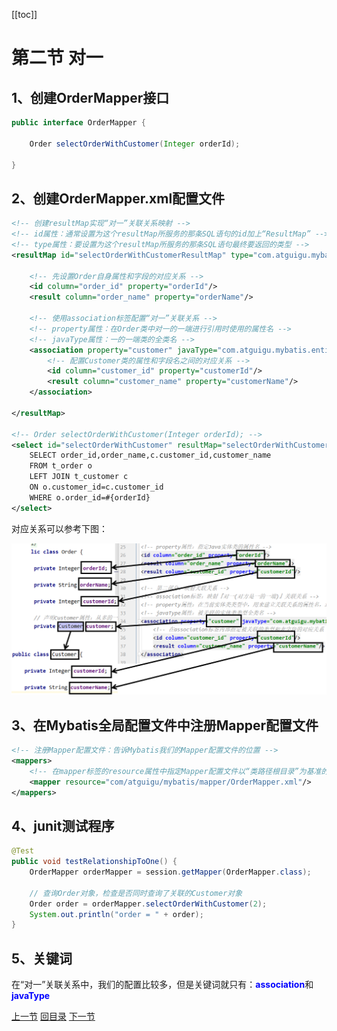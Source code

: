 [[toc]]

# 第二节 对一

## 1、创建OrderMapper接口

```java
public interface OrderMapper {
    
    Order selectOrderWithCustomer(Integer orderId);
    
}
```



## 2、创建OrderMapper.xml配置文件

```xml
<!-- 创建resultMap实现“对一”关联关系映射 -->
<!-- id属性：通常设置为这个resultMap所服务的那条SQL语句的id加上“ResultMap” -->
<!-- type属性：要设置为这个resultMap所服务的那条SQL语句最终要返回的类型 -->
<resultMap id="selectOrderWithCustomerResultMap" type="com.atguigu.mybatis.entity.Order">

    <!-- 先设置Order自身属性和字段的对应关系 -->
    <id column="order_id" property="orderId"/>
    <result column="order_name" property="orderName"/>

    <!-- 使用association标签配置“对一”关联关系 -->
    <!-- property属性：在Order类中对一的一端进行引用时使用的属性名 -->
    <!-- javaType属性：一的一端类的全类名 -->
    <association property="customer" javaType="com.atguigu.mybatis.entity.Customer">
        <!-- 配置Customer类的属性和字段名之间的对应关系 -->
        <id column="customer_id" property="customerId"/>
        <result column="customer_name" property="customerName"/>
    </association>

</resultMap>

<!-- Order selectOrderWithCustomer(Integer orderId); -->
<select id="selectOrderWithCustomer" resultMap="selectOrderWithCustomerResultMap">
    SELECT order_id,order_name,c.customer_id,customer_name
    FROM t_order o
    LEFT JOIN t_customer c
    ON o.customer_id=c.customer_id
    WHERE o.order_id=#{orderId}
</select>
```



对应关系可以参考下图：

![./images](./images/img018.png)



## 3、在Mybatis全局配置文件中注册Mapper配置文件

```xml
<!-- 注册Mapper配置文件：告诉Mybatis我们的Mapper配置文件的位置 -->
<mappers>
    <!-- 在mapper标签的resource属性中指定Mapper配置文件以“类路径根目录”为基准的相对路径 -->
    <mapper resource="com/atguigu/mybatis/mapper/OrderMapper.xml"/>
</mappers>
```



## 4、junit测试程序

```java
@Test
public void testRelationshipToOne() {
    OrderMapper orderMapper = session.getMapper(OrderMapper.class);
    
    // 查询Order对象，检查是否同时查询了关联的Customer对象
    Order order = orderMapper.selectOrderWithCustomer(2);
    System.out.println("order = " + order);
}
```



## 5、关键词

在“对一”关联关系中，我们的配置比较多，但是关键词就只有：<span style="color:blue;font-weight:bold;">association</span>和<span style="color:blue;font-weight:bold;">javaType</span>



[上一节](verse01.html) [回目录](index.html) [下一节](verse03.html)